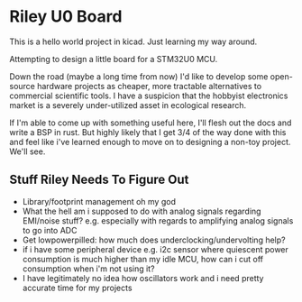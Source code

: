 # Riley U0 Board

This is a hello world project in kicad. Just learning my way around.

Attempting to design a little board for a STM32U0 MCU.

Down the road (maybe a long time from now) I'd like to develop some open-source hardware projects as cheaper, more tractable alternatives to commercial scientific tools. I have a suspicion that the hobbyist electronics market is a severely under-utilized asset in ecological research.

If I'm able to come up with something useful here, I'll flesh out the docs and write a BSP in rust. But highly likely that I get 3/4 of the way done with this and feel like i've learned enough to move on to designing a non-toy project. We'll see.

## Stuff Riley Needs To Figure Out
- Library/footprint management oh my god
- What the hell am i supposed to do with analog signals regarding EMI/noise stuff? e.g. especially with regards to amplifying analog signals to go into ADC
- Get lowpowerpilled: how much does underclocking/undervolting help?
- if i have some peripheral device e.g. i2c sensor where quiescent power consumption is much higher than my idle MCU, how can i cut off consumption when i'm not using it?
- I have legitimately no idea how oscillators work and i need pretty accurate time for my projects